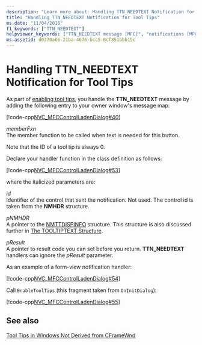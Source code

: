 ```yaml
---
description: "Learn more about: Handling TTN_NEEDTEXT Notification for Tool Tips"
title: "Handling TTN_NEEDTEXT Notification for Tool Tips"
ms.date: "11/04/2016"
f1_keywords: ["TTN_NEEDTEXT"]
helpviewer_keywords: ["TTN_NEEDTEXT message [MFC]", "notifications [MFC], tool tips", "tool tips [MFC], notifications"]
ms.assetid: d0370a65-21ba-4676-bcc5-8cf851bbb15c
---
```

# Handling TTN_NEEDTEXT Notification for Tool Tips

As part of [enabling tool tips](enabling-tool-tips.md), you handle the **TTN_NEEDTEXT** message by adding the following entry to your owner window's message map:

[!code-cpp[NVC_MFCControlLadenDialog#40](codesnippet/cpp/handling-ttn-needtext-notification-for-tool-tips_1.cpp)]

*memberFxn*<br/>
The member function to be called when text is needed for this button.

Note that the ID of a tool tip is always 0.

Declare your handler function in the class definition as follows:

[!code-cpp[NVC_MFCControlLadenDialog#53](codesnippet/cpp/handling-ttn-needtext-notification-for-tool-tips_2.h)]

where the italicized parameters are:

*id*<br/>
Identifier of the control that sent the notification. Not used. The control id is taken from the **NMHDR** structure.

*pNMHDR*<br/>
A pointer to the [NMTTDISPINFO](/windows/win32/api/commctrl/ns-commctrl-nmttdispinfow) structure. This structure is also discussed further in [The TOOLTIPTEXT Structure](tooltiptext-structure.md).

*pResult*<br/>
A pointer to result code you can set before you return. **TTN_NEEDTEXT** handlers can ignore the *pResult* parameter.

As an example of a form-view notification handler:

[!code-cpp[NVC_MFCControlLadenDialog#54](codesnippet/cpp/handling-ttn-needtext-notification-for-tool-tips_3.cpp)]

Call `EnableToolTips` (this fragment taken from `OnInitDialog`):

[!code-cpp[NVC_MFCControlLadenDialog#55](codesnippet/cpp/handling-ttn-needtext-notification-for-tool-tips_4.cpp)]

## See also

[Tool Tips in Windows Not Derived from CFrameWnd](tool-tips-in-windows-not-derived-from-cframewnd.md)
